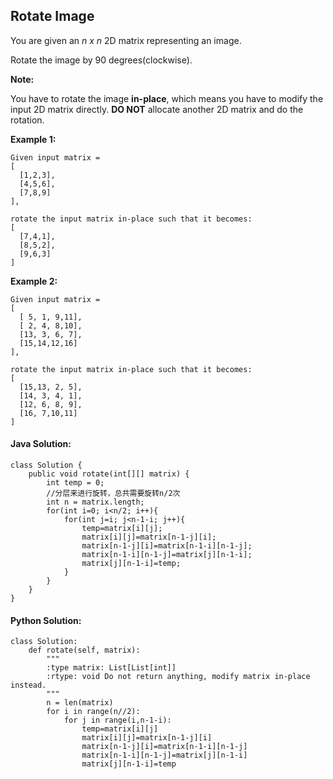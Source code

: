 ## Rotate Image

You are given an *n x n* 2D matrix representing an image.

Rotate the image by 90 degrees(clockwise).

**Note:**

You have to rotate the image **in-place**, which means you have to modify the input 2D matrix directly. **DO NOT** allocate another 2D matrix and do the rotation.

**Example 1:**

	Given input matrix = 
	[
	  [1,2,3],
	  [4,5,6],
	  [7,8,9]
	],
	
	rotate the input matrix in-place such that it becomes:
	[
	  [7,4,1],
	  [8,5,2],
	  [9,6,3]
	]

**Example 2:**

	Given input matrix =
	[
	  [ 5, 1, 9,11],
	  [ 2, 4, 8,10],
	  [13, 3, 6, 7],
	  [15,14,12,16]
	], 
	
	rotate the input matrix in-place such that it becomes:
	[
	  [15,13, 2, 5],
	  [14, 3, 4, 1],
	  [12, 6, 8, 9],
	  [16, 7,10,11]
	]

#### Java Solution:

	class Solution {
	    public void rotate(int[][] matrix) {
	        int temp = 0;
	    	//分层来进行旋转，总共需要旋转n/2次
	    	int n = matrix.length;
	    	for(int i=0; i<n/2; i++){
	    		for(int j=i; j<n-1-i; j++){
	    			temp=matrix[i][j];
	    			matrix[i][j]=matrix[n-1-j][i];
	    			matrix[n-1-j][i]=matrix[n-1-i][n-1-j];
	    			matrix[n-1-i][n-1-j]=matrix[j][n-1-i];
	    			matrix[j][n-1-i]=temp;
	    		}
	    	}
	    }
	}

#### Python Solution:

	class Solution:
	    def rotate(self, matrix):
	        """
	        :type matrix: List[List[int]]
	        :rtype: void Do not return anything, modify matrix in-place instead.
	        """
	        n = len(matrix)
	        for i in range(n//2):
	            for j in range(i,n-1-i):
	                temp=matrix[i][j]
	                matrix[i][j]=matrix[n-1-j][i]
	                matrix[n-1-j][i]=matrix[n-1-i][n-1-j]
	                matrix[n-1-i][n-1-j]=matrix[j][n-1-i]
	                matrix[j][n-1-i]=temp